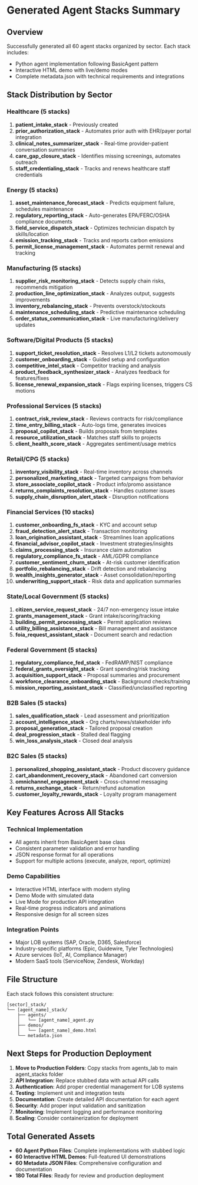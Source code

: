 # Generated Agent Stacks Summary

## Overview
Successfully generated all 60 agent stacks organized by sector. Each stack includes:
- Python agent implementation following BasicAgent pattern
- Interactive HTML demo with live/demo modes
- Complete metadata.json with technical requirements and integrations

## Stack Distribution by Sector

### Healthcare (5 stacks)
1. **patient_intake_stack** - Previously created
2. **prior_authorization_stack** - Automates prior auth with EHR/payer portal integration
3. **clinical_notes_summarizer_stack** - Real-time provider-patient conversation summaries
4. **care_gap_closure_stack** - Identifies missing screenings, automates outreach
5. **staff_credentialing_stack** - Tracks and renews healthcare staff credentials

### Energy (5 stacks)
1. **asset_maintenance_forecast_stack** - Predicts equipment failure, schedules maintenance
2. **regulatory_reporting_stack** - Auto-generates EPA/FERC/OSHA compliance documents
3. **field_service_dispatch_stack** - Optimizes technician dispatch by skills/location
4. **emission_tracking_stack** - Tracks and reports carbon emissions
5. **permit_license_management_stack** - Automates permit renewal and tracking

### Manufacturing (5 stacks)
1. **supplier_risk_monitoring_stack** - Detects supply chain risks, recommends mitigation
2. **production_line_optimization_stack** - Analyzes output, suggests improvements
3. **inventory_rebalancing_stack** - Prevents overstock/stockouts
4. **maintenance_scheduling_stack** - Predictive maintenance scheduling
5. **order_status_communication_stack** - Live manufacturing/delivery updates

### Software/Digital Products (5 stacks)
1. **support_ticket_resolution_stack** - Resolves L1/L2 tickets autonomously
2. **customer_onboarding_stack** - Guided setup and configuration
3. **competitive_intel_stack** - Competitor tracking and analysis
4. **product_feedback_synthesizer_stack** - Analyzes feedback for features/fixes
5. **license_renewal_expansion_stack** - Flags expiring licenses, triggers CS motions

### Professional Services (5 stacks)
1. **contract_risk_review_stack** - Reviews contracts for risk/compliance
2. **time_entry_billing_stack** - Auto-logs time, generates invoices
3. **proposal_copilot_stack** - Builds proposals from templates
4. **resource_utilization_stack** - Matches staff skills to projects
5. **client_health_score_stack** - Aggregates sentiment/usage metrics

### Retail/CPG (5 stacks)
1. **inventory_visibility_stack** - Real-time inventory across channels
2. **personalized_marketing_stack** - Targeted campaigns from behavior
3. **store_associate_copilot_stack** - Product info/promo assistance
4. **returns_complaints_resolution_stack** - Handles customer issues
5. **supply_chain_disruption_alert_stack** - Disruption notifications

### Financial Services (10 stacks)
1. **customer_onboarding_fs_stack** - KYC and account setup
2. **fraud_detection_alert_stack** - Transaction monitoring
3. **loan_origination_assistant_stack** - Streamlines loan applications
4. **financial_advisor_copilot_stack** - Investment strategies/insights
5. **claims_processing_stack** - Insurance claim automation
6. **regulatory_compliance_fs_stack** - AML/GDPR compliance
7. **customer_sentiment_churn_stack** - At-risk customer identification
8. **portfolio_rebalancing_stack** - Drift detection and rebalancing
9. **wealth_insights_generator_stack** - Asset consolidation/reporting
10. **underwriting_support_stack** - Risk data and application summaries

### State/Local Government (5 stacks)
1. **citizen_service_request_stack** - 24/7 non-emergency issue intake
2. **grants_management_stack** - Grant intake/scoring/tracking
3. **building_permit_processing_stack** - Permit application reviews
4. **utility_billing_assistance_stack** - Bill management and assistance
5. **foia_request_assistant_stack** - Document search and redaction

### Federal Government (5 stacks)
1. **regulatory_compliance_fed_stack** - FedRAMP/NIST compliance
2. **federal_grants_oversight_stack** - Grant spending/risk tracking
3. **acquisition_support_stack** - Proposal summaries and procurement
4. **workforce_clearance_onboarding_stack** - Background checks/training
5. **mission_reporting_assistant_stack** - Classified/unclassified reporting

### B2B Sales (5 stacks)
1. **sales_qualification_stack** - Lead assessment and prioritization
2. **account_intelligence_stack** - Org charts/news/stakeholder info
3. **proposal_generation_stack** - Tailored proposal creation
4. **deal_progression_stack** - Stalled deal flagging
5. **win_loss_analysis_stack** - Closed deal analysis

### B2C Sales (5 stacks)
1. **personalized_shopping_assistant_stack** - Product discovery guidance
2. **cart_abandonment_recovery_stack** - Abandoned cart conversion
3. **omnichannel_engagement_stack** - Cross-channel messaging
4. **returns_exchange_stack** - Return/refund automation
5. **customer_loyalty_rewards_stack** - Loyalty program management

## Key Features Across All Stacks

### Technical Implementation
- All agents inherit from BasicAgent base class
- Consistent parameter validation and error handling
- JSON response format for all operations
- Support for multiple actions (execute, analyze, report, optimize)

### Demo Capabilities
- Interactive HTML interface with modern styling
- Demo Mode with simulated data
- Live Mode for production API integration
- Real-time progress indicators and animations
- Responsive design for all screen sizes

### Integration Points
- Major LOB systems (SAP, Oracle, D365, Salesforce)
- Industry-specific platforms (Epic, Guidewire, Tyler Technologies)
- Azure services (IoT, AI, Compliance Manager)
- Modern SaaS tools (ServiceNow, Zendesk, Workday)

## File Structure
Each stack follows this consistent structure:
```
[sector]_stack/
└── [agent_name]_stack/
    ├── agents/
    │   └── [agent_name]_agent.py
    ├── demos/
    │   └── [agent_name]_demo.html
    └── metadata.json
```

## Next Steps for Production Deployment

1. **Move to Production Folders**: Copy stacks from agents_lab to main agent_stacks folder
2. **API Integration**: Replace stubbed data with actual API calls
3. **Authentication**: Add proper credential management for LOB systems
4. **Testing**: Implement unit and integration tests
5. **Documentation**: Create detailed API documentation for each agent
6. **Security**: Add proper input validation and sanitization
7. **Monitoring**: Implement logging and performance monitoring
8. **Scaling**: Consider containerization for deployment

## Total Generated Assets
- **60 Agent Python Files**: Complete implementations with stubbed logic
- **60 Interactive HTML Demos**: Full-featured UI demonstrations
- **60 Metadata JSON Files**: Comprehensive configuration and documentation
- **180 Total Files**: Ready for review and production deployment